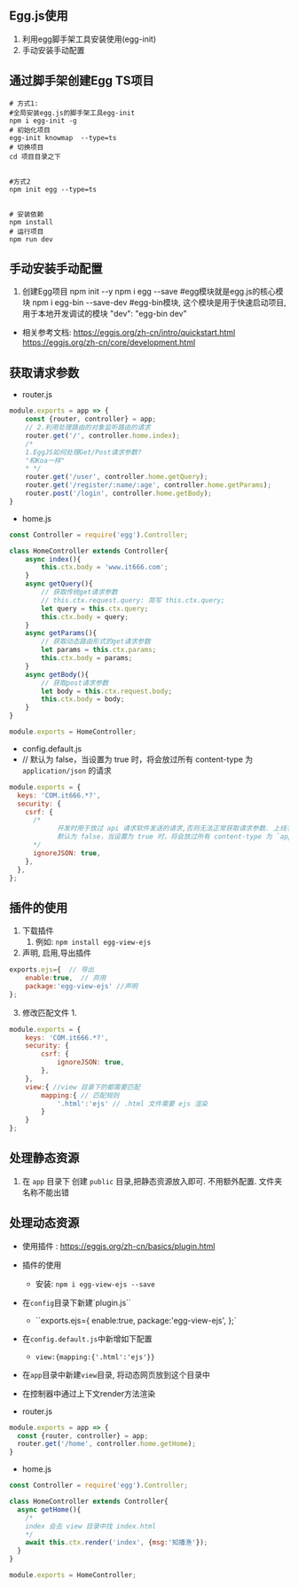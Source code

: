 ## Egg.js使用

1. 利用egg脚手架工具安装使用(egg-init)
2. 手动安装手动配置



## 通过脚手架创建Egg TS项目

```shell
# 方式1: 
#全局安装egg.js的脚手架工具egg-init
npm i egg-init -g
# 初始化项目
egg-init knowmap  --type=ts
# 切换项目
cd 项目目录之下


#方式2 
npm init egg --type=ts


# 安装依赖
npm install
# 运行项目
npm run dev
```





## 手动安装手动配置

1. 创建Egg项目
   npm init --y
   npm i egg --save  #egg模块就是egg.js的核心模块
   npm i egg-bin --save-dev    #egg-bin模块, 这个模块是用于快速启动项目, 用于本地开发调试的模块
   "dev": "egg-bin dev"

- 相关参考文档:
  https://eggjs.org/zh-cn/intro/quickstart.html
  https://eggjs.org/zh-cn/core/development.html







## 获取请求参数

- router.js

```js
module.exports = app => {
    const {router, controller} = app;
    // 2.利用处理路由的对象监听路由的请求
    router.get('/', controller.home.index);
    /*
    1.EggJS如何处理Get/Post请求参数?
    "和Koa一样"
    * */
    router.get('/user', controller.home.getQuery);
    router.get('/register/:name/:age', controller.home.getParams);
    router.post('/login', controller.home.getBody);
}
```

- home.js

```js
const Controller = require('egg').Controller;

class HomeController extends Controller{
    async index(){
        this.ctx.body = 'www.it666.com';
    }
    async getQuery(){
        // 获取传统get请求参数
        // this.ctx.request.query: 简写 this.ctx.query;
        let query = this.ctx.query;
        this.ctx.body = query;
    }
    async getParams(){
        // 获取动态路由形式的get请求参数
        let params = this.ctx.params;
        this.ctx.body = params;
    }
    async getBody(){
        // 获取post请求参数
        let body = this.ctx.request.body;
        this.ctx.body = body;
    }
}

module.exports = HomeController;
```



- config.default.js
-  // 默认为 false，当设置为 true 时，将会放过所有 content-type 为 `application/json` 的请求

```js
module.exports = {
  keys: 'COM.it666.*?',
  security: {
    csrf: {
      /*
			开发时用于放过 api 请求软件发送的请求,否则无法正常获取请求参数. 上线有 必须为 false
			默认为 false，当设置为 true 时，将会放过所有 content-type 为 `application/json` 的请求
      */
      ignoreJSON: true,
    },
  },
};
```



## 插件的使用

1. 下载插件
   1. 例如: `npm install egg-view-ejs`
2. 声明, 启用,导出插件

```js
exports.ejs={  // 导出
    enable:true,  // 弃用
    package:'egg-view-ejs' //声明
};
```

3. 修改匹配文件
   1. 

```js
module.exports = {
    keys: 'COM.it666.*?',
    security: {
        csrf: {
            ignoreJSON: true,
        },
    },
    view:{ //view 目录下的都需要匹配
        mapping:{ // 匹配规则
            '.html':'ejs' // .html 文件需要 ejs 渲染
        }
    }
};
```





## 处理静态资源

1. 在 `app` 目录下 创建 `public` 目录,把静态资源放入即可. 不用额外配置. 文件夹名称不能出错



## 处理动态资源

- 使用插件 : https://eggjs.org/zh-cn/basics/plugin.html
- 插件的使用
  - 安装: `npm i egg-view-ejs --save`
- 在`config`目录下新建`plugin.js``
  - ``exports.ejs={ enable:true, package:'egg-view-ejs', };`
- 在`config.default.js`中新增如下配置
  - `view:{mapping:{'.html':'ejs'}}`
- 在`app`目录中新建`view`目录, 将动态网页放到这个目录中
- 在控制器中通过上下文render方法渲染



- router.js

```js
module.exports = app => {
  const {router, controller} = app;
  router.get('/home', controller.home.getHome);
}
```

- home.js

```js
const Controller = require('egg').Controller;

class HomeController extends Controller{
  async getHome(){
    /*
    index 会去 view 目录中找 index.html
    */
    await this.ctx.render('index', {msg:'知播渔'});
  }
}

module.exports = HomeController;
```







































































